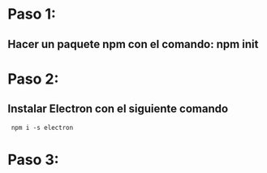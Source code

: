 # Paso 1:

## Hacer un paquete npm con el comando: npm init 


# Paso 2:

## Instalar Electron con el siguiente comando


     npm i -s electron

# Paso 3: 